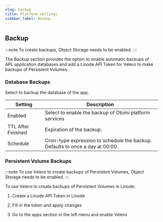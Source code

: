 ```yaml
---
slug: backup
title: Platform settings
sidebar_label: Backup
---
```


## Backup

:::note
To create backups, Object Storage needs to be enabled.
:::

The Backup section provides the option to enable automatic backups of APL application databases and add a Linode API Token for Velero to make backups of Persistent Volumes.

### Database Backups

Select to backup the database of the app. 

| Setting       | Description |
| ------------- | ----------- |
| Enabled | Select to enable the backup of Otomi platform services |
| TTL After Finished | Expiration of the backup. |
| Schedule | Cron-type expression to schedule the backup. Defaults to once a day at 00:00. |

### Persistent Volume Backups

:::note
To use Velero to create backups of Persistent Volumes, Object Storage needs to be enabled.
:::

To use Velero to create backups of Persistent Volumes in Linode:

1. Create a Linode API Token in Linode

2. Fill in the token and apply changes

3. Go to the apps section in the left menu and enable Velero

